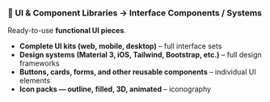 ### 🧩 UI & Component Libraries → **Interface Components / Systems**

Ready-to-use **functional UI pieces**.

- **Complete UI kits (web, mobile, desktop)** – full interface sets
- **Design systems (Material 3, iOS, Tailwind, Bootstrap, etc.)** – full design frameworks
- **Buttons, cards, forms, and other reusable components** – individual UI elements
- **Icon packs — outline, filled, 3D, animated** – iconography
